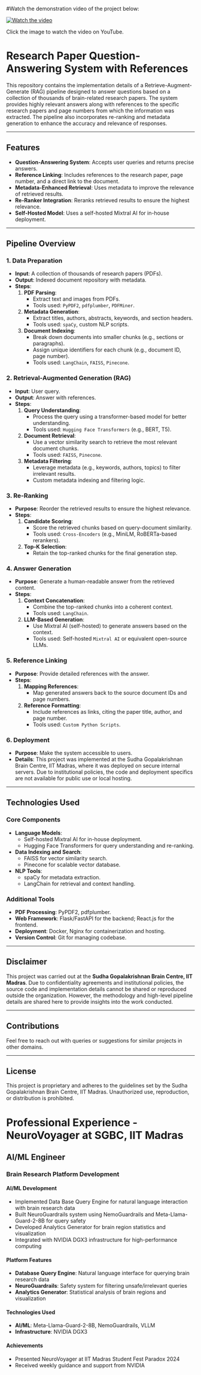 

#Watch the demonstration video of the project below:

[![Watch the video](https://img.youtube.com/vi/JYtwnbCWCHA/0.jpg)](https://www.youtube.com/watch?v=JYtwnbCWCHA)

Click the image to watch the video on YouTube.


# Research Paper Question-Answering System with References

This repository contains the implementation details of a Retrieve-Augment-Generate (RAG) pipeline designed to answer questions based on a collection of thousands of brain-related research papers. The system provides highly relevant answers along with references to the specific research papers and page numbers from which the information was extracted. The pipeline also incorporates re-ranking and metadata generation to enhance the accuracy and relevance of responses.

---

## Features

- **Question-Answering System**: Accepts user queries and returns precise answers.
- **Reference Linking**: Includes references to the research paper, page number, and a direct link to the document.
- **Metadata-Enhanced Retrieval**: Uses metadata to improve the relevance of retrieved results.
- **Re-Ranker Integration**: Reranks retrieved results to ensure the highest relevance.
- **Self-Hosted Model**: Uses a self-hosted Mixtral AI for in-house deployment.

---

## Pipeline Overview

### 1. **Data Preparation**
- **Input**: A collection of thousands of research papers (PDFs).
- **Output**: Indexed document repository with metadata.
- **Steps**:
  1. **PDF Parsing**:
     - Extract text and images from PDFs.
     - Tools used: `PyPDF2`, `pdfplumber`, `PDFMiner`.
  2. **Metadata Generation**:
     - Extract titles, authors, abstracts, keywords, and section headers.
     - Tools used: `spaCy`, custom NLP scripts.
  3. **Document Indexing**:
     - Break down documents into smaller chunks (e.g., sections or paragraphs).
     - Assign unique identifiers for each chunk (e.g., document ID, page number).
     - Tools used: `LangChain`, `FAISS`, `Pinecone`.

### 2. **Retrieval-Augmented Generation (RAG)**
- **Input**: User query.
- **Output**: Answer with references.
- **Steps**:
  1. **Query Understanding**:
     - Process the query using a transformer-based model for better understanding.
     - Tools used: `Hugging Face Transformers` (e.g., BERT, T5).
  2. **Document Retrieval**:
     - Use a vector similarity search to retrieve the most relevant document chunks.
     - Tools used: `FAISS`, `Pinecone`.
  3. **Metadata Filtering**:
     - Leverage metadata (e.g., keywords, authors, topics) to filter irrelevant results.
     - Custom metadata indexing and filtering logic.

### 3. **Re-Ranking**
- **Purpose**: Reorder the retrieved results to ensure the highest relevance.
- **Steps**:
  1. **Candidate Scoring**:
     - Score the retrieved chunks based on query-document similarity.
     - Tools used: `Cross-Encoders` (e.g., MiniLM, RoBERTa-based rerankers).
  2. **Top-K Selection**:
     - Retain the top-ranked chunks for the final generation step.

### 4. **Answer Generation**
- **Purpose**: Generate a human-readable answer from the retrieved content.
- **Steps**:
  1. **Context Concatenation**:
     - Combine the top-ranked chunks into a coherent context.
     - Tools used: `LangChain`.
  2. **LLM-Based Generation**:
     - Use Mixtral AI (self-hosted) to generate answers based on the context.
     - Tools used: Self-hosted `Mixtral AI` or equivalent open-source LLMs.

### 5. **Reference Linking**
- **Purpose**: Provide detailed references with the answer.
- **Steps**:
  1. **Mapping References**:
     - Map generated answers back to the source document IDs and page numbers.
  2. **Reference Formatting**:
     - Include references as links, citing the paper title, author, and page number.
     - Tools used: `Custom Python Scripts`.

### 6. **Deployment**
- **Purpose**: Make the system accessible to users.
- **Details**: This project was implemented at the Sudha Gopalakrishnan Brain Centre, IIT Madras, where it was deployed on secure internal servers. Due to institutional policies, the code and deployment specifics are not available for public use or local hosting.

---

## Technologies Used

### **Core Components**
- **Language Models**:
  - Self-hosted Mixtral AI for in-house deployment.
  - Hugging Face Transformers for query understanding and re-ranking.
- **Data Indexing and Search**:
  - FAISS for vector similarity search.
  - Pinecone for scalable vector database.
- **NLP Tools**:
  - spaCy for metadata extraction.
  - LangChain for retrieval and context handling.

### **Additional Tools**
- **PDF Processing**: PyPDF2, pdfplumber.
- **Web Framework**: Flask/FastAPI for the backend; React.js for the frontend.
- **Deployment**: Docker, Nginx for containerization and hosting.
- **Version Control**: Git for managing codebase.

---

## Disclaimer
This project was carried out at the **Sudha Gopalakrishnan Brain Centre, IIT Madras**. Due to confidentiality agreements and institutional policies, the source code and implementation details cannot be shared or reproduced outside the organization. However, the methodology and high-level pipeline details are shared here to provide insights into the work conducted.

---

## Contributions
Feel free to reach out with queries or suggestions for similar projects in other domains.

---

## License
This project is proprietary and adheres to the guidelines set by the Sudha Gopalakrishnan Brain Centre, IIT Madras. Unauthorized use, reproduction, or distribution is prohibited.






# Professional Experience - NeuroVoyager at SGBC, IIT Madras

## AI/ML Engineer
### Brain Research Platform Development

#### AI/ML Development 
- Implemented Data Base Query Engine for natural language interaction with brain research data
- Built NeuroGuardrails system using NemoGuardrails and Meta-Llama-Guard-2-8B for query safety
- Developed Analytics Generator for brain region statistics and visualization
- Integrated with NVIDIA DGX3 infrastructure for high-performance computing

#### Platform Features
- **Database Query Engine**: Natural language interface for querying brain research data
- **NeuroGuardrails**: Safety system for filtering unsafe/irrelevant queries
- **Analytics Generator**: Statistical analysis of brain regions and visualization

#### Technologies Used
- **AI/ML**: Meta-Llama-Guard-2-8B, NemoGuardrails, VLLM
- **Infrastructure**: NVIDIA DGX3

#### Achievements
- Presented NeuroVoyager at IIT Madras Student Fest Paradox 2024
- Received weekly guidance and support from NVIDIA

